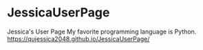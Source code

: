 # JessicaUserPage
Jessica's User Page
My favorite programming language is Python.
https://qujessica2048.github.io/JessicaUserPage/